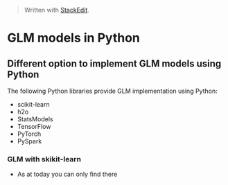 
> Written with [StackEdit](https://stackedit.io/).

# GLM models in Python

## Different option to implement GLM models using Python
The following Python libraries provide GLM implementation using Python:
- scikit-learn
- h2o
- StatsModels
- TensorFlow
- PyTorch
- PySpark

### GLM with skikit-learn

- As at today you can only find there 

<!--stackedit_data:
eyJoaXN0b3J5IjpbLTIxNDQzNzc5NF19
-->